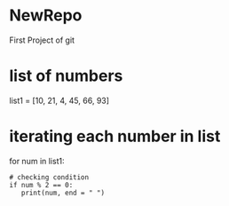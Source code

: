 # NewRepo
First Project of git
# list of numbers 
list1 = [10, 21, 4, 45, 66, 93] 
  
# iterating each number in list 
for num in list1: 
      
    # checking condition 
    if num % 2 == 0: 
       print(num, end = " ") 
